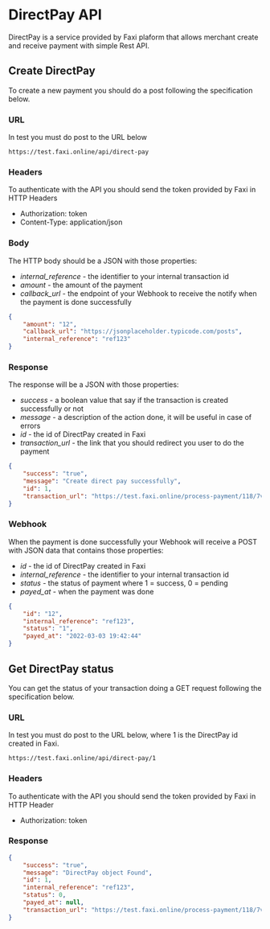 # DirectPay API
DirectPay is a service provided by Faxi plaform that allows merchant
create and receive payment with simple Rest API.

## Create DirectPay
To create a new payment you should do a post following the specification below.

### URL
In test you must do post to the URL below
```
https://test.faxi.online/api/direct-pay
```

### Headers
To authenticate with the API you should send
the token provided by Faxi in HTTP Headers
- Authorization: token
- Content-Type: application/json

### Body
The HTTP body should be a JSON with those properties:
- *internal_reference* - the identifier to your internal transaction id
- *amount* - the amount of the payment
- *callback_url* - the endpoint of your Webhook to receive the notify
when the payment is done successfully
```json
{
	"amount": "12",
	"callback_url": "https://jsonplaceholder.typicode.com/posts",
	"internal_reference": "ref123"
}
```

### Response
The response will be a JSON with those properties:
- *success* - a boolean value that say if the transaction is created successfully or not
- *message* - a description of the action done, it will be useful in case of errors
- *id* - the id of DirectPay created in Faxi
- *transaction_url* - the link that you should redirect you user to do the payment
```json
{
    "success": "true",
    "message": "Create direct pay successfully",
    "id": 1,
    "transaction_url": "https://test.faxi.online/process-payment/118/7vG9KH3ZA8ENQT01"
}
```

### Webhook
When the payment is done successfully your Webhook
will receive a POST with JSON data that contains those properties:
- *id* - the id of DirectPay created in Faxi
- *internal_reference* - the identifier to your internal transaction id
- *status* - the status of payment where 1 = success, 0 = pending
- *payed_at* - when the payment was done
```json
{
	"id": "12",
	"internal_reference": "ref123",
	"status": "1",
	"payed_at": "2022-03-03 19:42:44"
}
```

## Get DirectPay status
You can get the status of your transaction doing a GET request following the specification below.

### URL
In test you must do post to the URL below,
where 1 is the DirectPay id created in Faxi.
```
https://test.faxi.online/api/direct-pay/1
```

### Headers
To authenticate with the API you should send
the token provided by Faxi in HTTP Header
- Authorization: token

### Response
```json
{
    "success": "true",
    "message": "DirectPay object Found",
    "id": 1,
    "internal_reference": "ref123",
    "status": 0,
    "payed_at": null,
    "transaction_url": "https://test.faxi.online/process-payment/118/7vG9KH3ZA8ENQT01"
}
```
